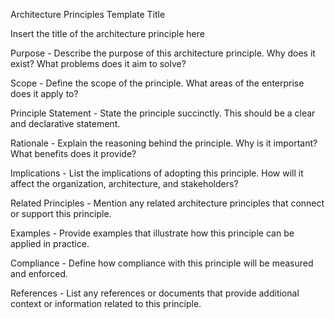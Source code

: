 Architecture Principles Template
Title

Insert the title of the architecture principle here

Purpose - Describe the purpose of this architecture principle. Why does it exist? What problems does it aim to solve?

Scope - Define the scope of the principle. What areas of the enterprise does it apply to?

Principle Statement - State the principle succinctly. This should be a clear and declarative statement.

Rationale - Explain the reasoning behind the principle. Why is it important? What benefits does it provide?

Implications - List the implications of adopting this principle. How will it affect the organization, architecture, and stakeholders?

Related Principles - Mention any related architecture principles that connect or support this principle.

Examples - Provide examples that illustrate how this principle can be applied in practice.

Compliance - Define how compliance with this principle will be measured and enforced.

References - List any references or documents that provide additional context or information related to this principle.
